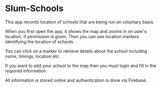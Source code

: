# Slum-Schools

This app records location of schools that are being run on voluntary basis. 

When you first open the app, it shows the map and zooms in on user's location, if permission is given. Then you can see location markers 
identifying the location of schools.

You can click on a marker to retrieve details about the school including name, timings, location etc

If you want to add your school to the map then you must login and fill in the required information.

All information is stored online and authentication is done via Firebase. 
